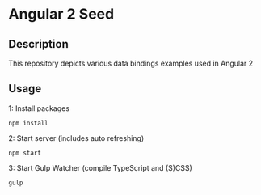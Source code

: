 # Angular 2 Seed

## Description
This repository depicts various data bindings examples used in Angular 2 
## Usage
1: Install packages
```
npm install
```
2: Start server (includes auto refreshing)
```
npm start
```
3: Start Gulp Watcher (compile TypeScript and (S)CSS)
```
gulp
```